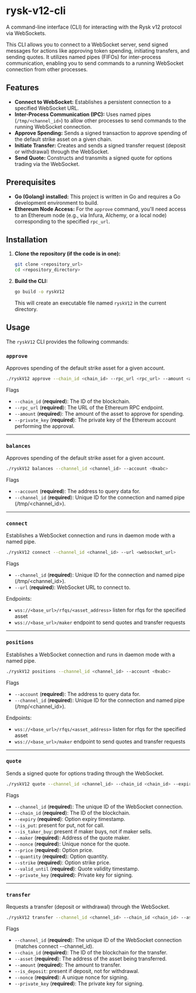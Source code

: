 # rysk-v12-cli

A command-line interface (CLI) for interacting with the Rysk v12 protocol via WebSockets.

This CLI allows you to connect to a WebSocket server, send signed messages for actions like approving token spending, initiating transfers, and sending quotes. It utilizes named pipes (FIFOs) for inter-process communication, enabling you to send commands to a running WebSocket connection from other processes.

## Features

- **Connect to WebSocket:** Establishes a persistent connection to a specified WebSocket URL.
- **Inter-Process Communication (IPC):** Uses named pipes (`/tmp/<channel_id>`) to allow other processes to send commands to the running WebSocket connection.
- **Approve Spending:** Sends a signed transaction to approve spending of the default strike asset on a given chain.
- **Initiate Transfer:** Creates and sends a signed transfer request (deposit or withdrawal) through the WebSocket.
- **Send Quote:** Constructs and transmits a signed quote for options trading via the WebSocket.

## Prerequisites

- **Go (Golang) installed:** This project is written in Go and requires a Go development environment to build.
- **Ethereum Node Access:** For the `approve` command, you'll need access to an Ethereum node (e.g., via Infura, Alchemy, or a local node) corresponding to the specified `rpc_url`.

## Installation

1.  **Clone the repository (if the code is in one):**

    ```bash
    git clone <repository_url>
    cd <repository_directory>
    ```

2.  **Build the CLI:**
    ```bash
    go build -o ryskV12
    ```
    This will create an executable file named `ryskV12` in the current directory.

## Usage

The `ryskV12` CLI provides the following commands:

### `approve`

Approves spending of the default strike asset for a given account.

```bash
./ryskV12 approve --chain_id <chain_id> --rpc_url <rpc_url> --amount <amount> --private_key <private_key>
```

Flags

- `--chain_id` (**required**): The ID of the blockchain.
- `--rpc_url` (**required**): The URL of the Ethereum RPC endpoint.
- `--amount` (**required**): The amount of the asset to approve for spending.
- `--private_key` (**required**): The private key of the Ethereum account performing the approval.

---

### `balances`

Approves spending of the default strike asset for a given account.

```bash
./ryskV12 balances --channel_id <channel_id> --account <0xabc>
```

Flags

- `--account` (**required**): The address to query data for.
- `--channel_id` (**required**): Unique ID for the connection and named pipe (/tmp/<channel_id>).

---

### `connect`

Establishes a WebSocket connection and runs in daemon mode with a named pipe.

```bash
./ryskV12 connect --channel_id <channel_id> --url <websocket_url>
```

Flags

- `--channel_id` (**required**): Unique ID for the connection and named pipe (/tmp/<channel_id>).
- `--url` (**required**): WebSocket URL to connect to.

Endpoints:

- `wss://<base_url>/rfqs/<asset_address>` listen for rfqs for the specified asset
- `wss://<base_url>/maker` endpoint to send quotes and transfer requests

---

### `positions`

Establishes a WebSocket connection and runs in daemon mode with a named pipe.

```bash
./ryskV12 positions --channel_id <channel_id> --account <0xabc>
```

Flags

- `--account` (**required**): The address to query data for.
- `--channel_id` (**required**): Unique ID for the connection and named pipe (/tmp/<channel_id>).

Endpoints:

- `wss://<base_url>/rfqs/<asset_address>` listen for rfqs for the specified asset
- `wss://<base_url>/maker` endpoint to send quotes and transfer requests

---

### `quote`

Sends a signed quote for options trading through the WebSocket.

```bash
./ryskV12 quote --channel_id <channel_id> --chain_id <chain_id> --expiry <expiry_timestamp> --is_put --is_taker_buy --maker <maker_address> --nonce <nonce> --price <price> --quantity <quantity> --strike <strike> --valid_until <valid_until_timestamp> --private_key <private_key>
```

Flags

- `--channel_id` (**required**): The unique ID of the WebSocket connection.
- `--chain_id` (**required**): The ID of the blockchain.
- `--expiry` (**required**): Option expiry timestamp.
- `--is_put`: present for put, not for call.
- `--is_taker_buy`: present if maker buys, not if maker sells.
- `--maker` (**required**): Address of the quote maker.
- `--nonce` (**required**): Unique nonce for the quote.
- `--price` (**required**): Option price.
- `--quantity` (**required**): Option quantity.
- `--strike` (**required**): Option strike price.
- `--valid_until` (**required**): Quote validity timestamp.
- `--private_key` (**required**): Private key for signing.

---

### `transfer`

Requests a transfer (deposit or withdrawal) through the WebSocket.

```bash
./ryskV12 transfer --channel_id <channel_id> --chain_id <chain_id> --asset <asset_address> --amount <amount> --is_deposit --nonce <nonce> --private_key <private_key>
```

Flags

- `--channel_id` (**required**): The unique ID of the WebSocket connection (matches connect --channel_id).
- `--chain_id` (**required**): The ID of the blockchain for the transfer.
- `--asset` (**required**): The address of the asset being transferred.
- `--amount` (**required**): The amount to transfer.
- `--is_deposit`: present if deposit, not for withdrawal.
- `--nonce` (**required**): A unique nonce for signing.
- `--private_key` (**required**): The private key for signing.
